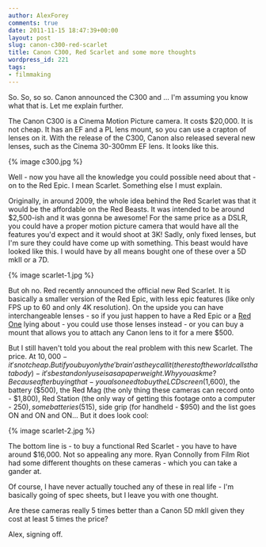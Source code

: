 ```yaml
---
author: AlexForey
comments: true
date: 2011-11-15 18:47:39+00:00
layout: post
slug: canon-c300-red-scarlet
title: Canon C300, Red Scarlet and some more thoughts
wordpress_id: 221
tags:
- filmmaking
---
```


So. So, so so. Canon announced the C300 and ... I'm assuming you know what that is. Let me explain further.

The Canon C300 is a Cinema Motion Picture camera. It costs $20,000. It is not cheap. It has an EF and a PL lens mount, so you can use a crapton of lenses on it. With the release of the C300, Canon also released several new lenses, such as the Cinema 30-300mm EF lens. It looks like this.

{% image c300.jpg %}

Well - now you have all the knowledge you could possible need about that - on to the Red Epic. I mean Scarlet. Something else I must explain.

Originally, in around 2009, the whole idea behind the Red Scarlet was that it would be the affordable on the Red Beasts. It was intended to be around $2,500-ish and it was gonna be awesome! For the same price as a DSLR, you could have a proper motion picture camera that would have all the features you'd expect and it would shoot at 3K! Sadly, only fixed lenses, but I'm sure they could have come up with something. This beast would have looked like this. I would have by all means bought one of these over a 5D mkII or a 7D.

{% image scarlet-1.jpg %}

But oh no. Red recently announced the official new Red Scarlet. It is basically a smaller version of the Red Epic, with less epic features (like only FPS up to 60 and only 4K resolution). On the upside you can have interchangeable lenses - so if you just happen to have a Red Epic or a [Red One](http://www.red.com/products/red-one) lying about - you could use those lenses instead - or you can buy a mount that allows you to attach any Canon lens to it for a mere $500.

But I still haven't told you about the real problem with this new Scarlet. The price. At $10,000 - it's not cheap. But if you buy only the 'brain' as they call it (the rest of the world calls that a body) - it's best and only use is as a paperweight. Why you ask me? Because after buying that - you also need to buy the LCD screen ($1,600), the battery ($500), the Red Mag (the only thing these cameras can record onto - $1,800), Red Station (the only way of getting this footage onto a computer - $250), some batteries ($515), side grip (for handheld - $950) and the list goes ON and ON and ON... But it does look cool:

{% image scarlet-2.jpg %}

The bottom line is - to buy a functional Red Scarlet - you have to have around $16,000. Not so appealing any more. Ryan Connolly from Film Riot had some different thoughts on these cameras - which you can take a gander at.


Of course, I have never actually touched any of these in real life - I'm basically going of spec sheets, but I leave you with one thought.

Are these cameras really 5 times better than a Canon 5D mkII given they cost at least 5 times the price?

Alex, signing off.
